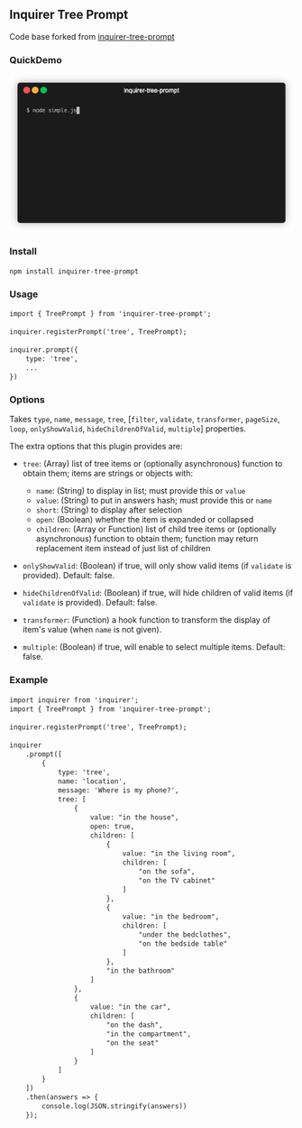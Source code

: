 ## Inquirer Tree Prompt

Code base forked from [inquirer-tree-prompt](https://github.com/insightfuls/inquirer-tree-prompt)

### QuickDemo
![QuickDemo](./example/screenshot.gif)

### Install
```
npm install inquirer-tree-prompt
```

### Usage
```
import { TreePrompt } from 'inquirer-tree-prompt';

inquirer.registerPrompt('tree', TreePrompt);

inquirer.prompt({
    type: 'tree',
    ...
})
```

### Options
Takes `type`, `name`, `message`, `tree`, [`filter`, `validate`, `transformer`, `pageSize`, `loop`, `onlyShowValid`, `hideChildrenOfValid`, `multiple`] properties.

The extra options that this plugin provides are:

- `tree`: (Array) list of tree items or (optionally asynchronous) function to obtain them; items are strings or objects with:
  - `name`: (String) to display in list; must provide this or `value`
  - `value`: (String) to put in answers hash; must provide this or `name`
  - `short`: (String) to display after selection
  - `open`: (Boolean) whether the item is expanded or collapsed
  - `children`: (Array or Function) list of child tree items or (optionally asynchronous) function to obtain them; function may return replacement item instead of just list of children

- `onlyShowValid`: (Boolean) if true, will only show valid items (if `validate` is provided). Default: false.

- `hideChildrenOfValid`: (Boolean) if true, will hide children of valid items (if `validate` is provided). Default: false.

- `transformer`: (Function) a hook function to transform the display of item's value (when `name` is not given).

- `multiple`: (Boolean) if true, will enable to select multiple items. Default: false.

### Example
```
import inquirer from 'inquirer';
import { TreePrompt } from 'inquirer-tree-prompt';

inquirer.registerPrompt('tree', TreePrompt);

inquirer
    .prompt([
        {
            type: 'tree',
            name: 'location',
            message: 'Where is my phone?',
            tree: [
                {
                    value: "in the house",
                    open: true,
                    children: [
                        {
                            value: "in the living room",
                            children: [
                                "on the sofa",
                                "on the TV cabinet"
                            ]
                        },
                        {
                            value: "in the bedroom",
                            children: [
                                "under the bedclothes",
                                "on the bedside table"
                            ]
                        },
                        "in the bathroom"
                    ]
                },
                {
                    value: "in the car",
                    children: [
                        "on the dash",
                        "in the compartment",
                        "on the seat"
                    ]
                }
            ]
        }
    ])
    .then(answers => {
        console.log(JSON.stringify(answers))
    });
```
